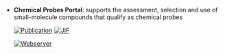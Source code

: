



- **Chemical Probes Portal**: supports the assessment, selection and use of small-molecule compounds that qualify as chemical probes  

    [![Publication](https://img.shields.io/badge/Publication-Citations:0-blue?style=for-the-badge&logo=bookstack)](https://doi.org/10.1093/nar%2Fgkae1062) 
    [![JIF](https://img.shields.io/badge/Impact_Factor-16.60-purple?style=for-the-badge&logo=academia)](https://doi.org/10.1093/nar%2Fgkae1062)

    [![Webserver](https://img.shields.io/badge/Webserver-online-brightgreen?style=for-the-badge&logo=cachet&logoColor=65FF8F)](www.chemicalprobes.org) 

